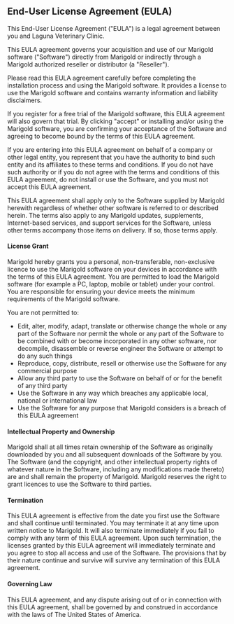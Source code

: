 ## End-User License Agreement (EULA)

This End-User License Agreement ("EULA") is a legal agreement between you and Laguna Veterinary Clinic.

This EULA agreement governs your acquisition and use of our Marigold software ("Software") directly from Marigold or indirectly through a Marigold authorized reseller or distributor (a "Reseller").

Please read this EULA agreement carefully before completing the installation process and using the Marigold software. It provides a license to use the Marigold software and contains warranty information and liability disclaimers.

If you register for a free trial of the Marigold software, this EULA agreement will also govern that trial. By clicking "accept" or installing and/or using the Marigold software, you are confirming your acceptance of the Software and agreeing to become bound by the terms of this EULA agreement.

If you are entering into this EULA agreement on behalf of a company or other legal entity, you represent that you have the authority to bind such entity and its affiliates to these terms and conditions. If you do not have such authority or if you do not agree with the terms and conditions of this EULA agreement, do not install or use the Software, and you must not accept this EULA agreement.

This EULA agreement shall apply only to the Software supplied by Marigold herewith regardless of whether other software is referred to or described herein. The terms also apply to any Marigold updates, supplements, Internet-based services, and support services for the Software, unless other terms accompany those items on delivery. If so, those terms apply.


#### License Grant
Marigold hereby grants you a personal, non-transferable, non-exclusive licence to use the Marigold software on your devices in accordance with the terms of this EULA agreement.
You are permitted to load the Marigold software (for example a PC, laptop, mobile or tablet) under your control. You are responsible for ensuring your device meets the minimum requirements of the Marigold software.

You are not permitted to:
- Edit, alter, modify, adapt, translate or otherwise change the whole or any part of the Software nor permit the whole or any part of the Software to be combined with or become incorporated in any other software, nor decompile, disassemble or reverse engineer the Software or attempt to do any such things
- Reproduce, copy, distribute, resell or otherwise use the Software for any commercial purpose
- Allow any third party to use the Software on behalf of or for the benefit of any third party
- Use the Software in any way which breaches any applicable local, national or international law
- Use the Software for any purpose that Marigold considers is a breach of this EULA agreement

#### Intellectual Property and Ownership
Marigold shall at all times retain ownership of the Software as originally downloaded by you and all subsequent downloads of the Software by you. The Software (and the copyright, and other intellectual property rights of whatever nature in the Software, including any modifications made thereto) are and shall remain the property of Marigold.
Marigold reserves the right to grant licences to use the Software to third parties.

#### Termination
This EULA agreement is effective from the date you first use the Software and shall continue until terminated. You may terminate it at any time upon written notice to Marigold.
It will also terminate immediately if you fail to comply with any term of this EULA agreement. Upon such termination, the licenses granted by this EULA agreement will immediately terminate and you agree to stop all access and use of the Software. The provisions that by their nature continue and survive will survive any termination of this EULA agreement.

#### Governing Law
This EULA agreement, and any dispute arising out of or in connection with this EULA agreement, shall be governed by and construed in accordance with the laws of The United States of America.
